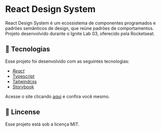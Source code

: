 # React Design System

React Design System é um ecossistema de componentes programados e padrões semânticos de design, que reúne padrões de comportamentos. Projeto desenvolvido durante o Ignite Lab 03, oferecido pela Rocketseat.

## :test_tube: Tecnologias 
Esse projeto foi desenvolvido com as seguintes tecnologias:
* _[React](https://reactjs.org/)_
* [Typescript](https://www.typescriptlang.org/)
* [Tailwindcss](https://tailwindcss.com/)
* [Storybook](https://storybook.js.org/)



Acesse o site clicando [aqui](https://oliveira-renato.github.io/react-design-system/?) e confira você mesmo.


## :scroll: Lincense

Esse projeto está sob a licença MIT. 
